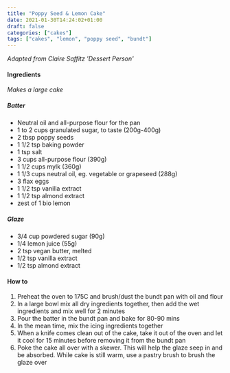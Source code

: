 ```yaml
---
title: "Poppy Seed & Lemon Cake"
date: 2021-01-30T14:24:02+01:00
draft: false
categories: ["cakes"]
tags: ["cakes", "lemon", "poppy seed", "bundt"]
---
```


_Adapted from Claire Saffitz 'Dessert Person'_

#### Ingredients

_Makes a large cake_ 

##### Batter

* Neutral oil and all-purpose flour for the pan
* 1 to 2 cups granulated sugar, to taste (200g-400g)
* 2 tbsp poppy seeds
* 1 1/2 tsp baking powder
* 1 tsp salt
* 3 cups all-purpose flour (390g)
* 1 1/2 cups mylk (360g)
* 1 1/3 cups neutral oil, eg. vegetable or grapeseed (288g)
* 3 flax eggs
* 1 1/2 tsp vanilla extract
* 1 1/2 tsp almond extract
* zest of 1 bio lemon

##### Glaze

* 3/4 cup powdered sugar (90g)
* 1/4 lemon juice (55g)
* 2 tsp vegan butter, melted
* 1/2 tsp vanilla extract
* 1/2 tsp almond extract

#### How to

1. Preheat the oven to 175C and brush/dust the bundt pan with oil and flour
2. In a large bowl mix all dry ingredients together, then add the wet ingredients and mix well for 2 minutes
3. Pour the batter in the bundt pan and bake for 80-90 mins
4. In the mean time, mix the icing ingredients together
5. When a knife comes clean out of the cake, take it out of the oven and let it cool for 15 minutes before removing it from the bundt pan
6. Poke the cake all over with a skewer. This will help the glaze seep in and be absorbed. While cake is still warm, use a pastry brush to brush the glaze over
